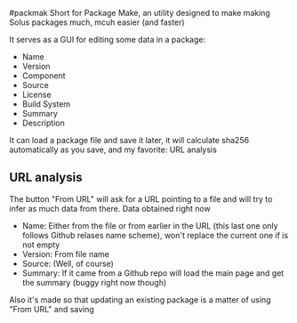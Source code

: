 #packmak
Short for Package Make, an utility designed to make making Solus packages much, mcuh easier (and faster)


It serves as a GUI for editing some data in a package:
- Name
- Version
- Component
- Source
- License
- Build System
- Summary
- Description

It can load a package file and save it later, it will calculate sha256 automatically as you save, and my favorite: URL analysis

## URL analysis
The button "From URL" will ask for a URL pointing to a file and will try to infer as much data from there. Data obtained right now

- Name: Either from the file or from earlier in the URL (this last one only follows Github relases name scheme), won't replace the current one if is not empty
- Version: From file name
- Source: (Well, of course)
- Summary: If it came from a Github repo will load the main page and get the summary (buggy right now though)

Also it's made so that updating an existing package is a matter of using "From URL" and saving